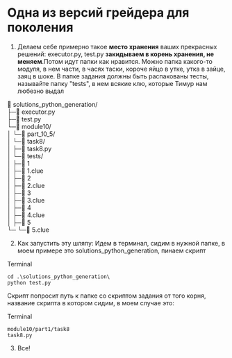 # Одна из версий грейдера для поколения

1. Делаем себе примерно такое **место хранения** ваших прекрасных решений: executor.py, test.py **закидываем в корень хранения, не меняем**.Потом идут папки как нравится. Можно папка какого-то модуля, в нем части, в часях таски, короче яйцо в утке, утка в зайце, заяц в шоке. В папке задания должны быть распакованы тесты, называйте папку "tests", в нем всякие клю, которые Тимур нам любезно выдал

📁 solutions_python_generation/<br>
├─📄 executor.py<br>
├─📄 test.py<br>
└─📁 module10/<br>
│ └─📁 part_10_5/<br>
│   └─📁 task8/<br>
│     ├─📄 task8.py<br>
│     └─📁 tests/<br>
│       ├─📄 1<br>
│       ├─📄 1.clue<br>
│       ├─📄 2<br>
│       ├─📄 2.clue<br>
│       ├─📄 3<br>
│       ├─📄 3.clue<br>
│       ├─📄 4<br>
│       ├─📄 4.clue<br>
│       ├─📄 5<br>
└─      └─📄 5.clue<br>

2. Как запустить эту шляпу: Идем в терминал, сидим в нужной папке, в моем примере это solutions_python_generation, пинаем скрипт

Terminal

    cd .\solutions_python_generation\
    python test.py

Скрипт попросит путь к папке со скриптом задания от того корня, название скрипта в котором сидим, в моем случае это:

Terminal

    module10/part1/task8
    task8.py

3. Все!

